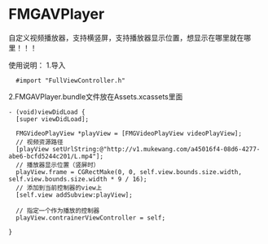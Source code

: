 # FMGAVPlayer
自定义视频播放器，支持横竖屏，支持播放器显示位置，想显示在哪里就在哪里！！！

使用说明：
  1.导入  
  ```objc#import "FMGVideoPlayView.h"
    #import "FullViewController.h"
  ```
  2.FMGAVPlayer.bundle文件放在Assets.xcassets里面
  
  ```objc
  - (void)viewDidLoad {
    [super viewDidLoad];

    FMGVideoPlayView *playView = [FMGVideoPlayView videoPlayView];
    // 视频资源路径
    [playView setUrlString:@"http://v1.mukewang.com/a45016f4-08d6-4277-abe6-bcfd5244c201/L.mp4"];
    // 播放器显示位置（竖屏时）
    playView.frame = CGRectMake(0, 0, self.view.bounds.size.width, self.view.bounds.size.width * 9 / 16);
    // 添加到当前控制器的view上
    [self.view addSubview:playView];

    // 指定一个作为播放的控制器
    playView.contrainerViewController = self;
    
}

  ```
